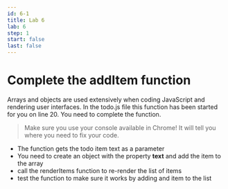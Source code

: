 ```yaml
---
id: 6-1
title: Lab 6
lab: 6
step: 1
start: false
last: false
---
```


# Complete the addItem function

Arrays and objects are used extensively when coding JavaScript and rendering user interfaces. In the todo.js file this function has been started for you on line 20. You need to complete the function.

>Make sure you use your console available in Chrome! It will tell you where you need to fix your code.

- The function gets the todo item text as a parameter
- You need to create an object with the property **text** and add the item to the array
- call the renderItems function to re-render the list of items
- test the function to make sure it works by adding and item to the list
